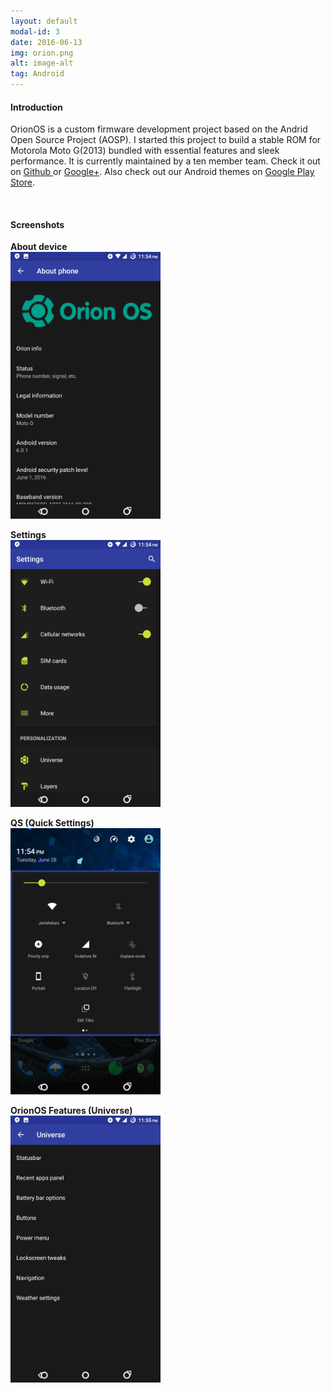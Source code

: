 ```yaml
---
layout: default
modal-id: 3
date: 2016-06-13
img: orion.png
alt: image-alt
tag: Android
---
```


#### Introduction

OrionOS is a custom firmware development project based on the Andrid Open Source Project (AOSP). I started this project to build a stable ROM for Motorola Moto G(2013) bundled with essential features and sleek performance. It is currently maintained by a ten member team. Check it out on <a href="https://github.com/TeamOrion" target="_blank" >Github </a> or <a href="https://plus.google.com/u/0/communities/111860173543944260545" target="_blank" >Google+</a>. Also check out our Android themes on <a href= "https://play.google.com/store/apps/dev?id=5103264314395409686" target="_blank">Google Play Store</a>.

<br>

#### Screenshots

__About device__<br>
<img src = "https://raw.githubusercontent.com/SohamJ/sohamj.github.io/master/img/orion/About.png" width= "240">


__Settings__ <br>
<img src = "https://raw.githubusercontent.com/SohamJ/sohamj.github.io/master/img/orion/Settings.png" width= "240">

__QS (Quick Settings)__ <br>
<img src = "https://raw.githubusercontent.com/SohamJ/sohamj.github.io/master/img/orion/QS.png" width= "240">

__OrionOS Features (Universe)__ <br>
<img src = "https://raw.githubusercontent.com/SohamJ/sohamj.github.io/master/img/orion/Universe.png" width= "240">
